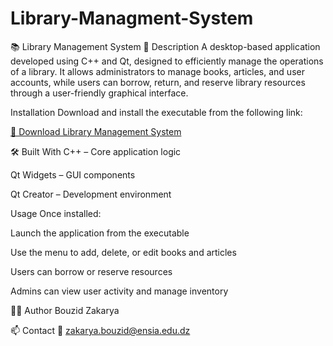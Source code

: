 # Library-Managment-System

📚 Library Management System
📝 Description
A desktop-based application developed using C++ and Qt, designed to efficiently manage the operations of a library. It allows administrators to manage books, articles, and user accounts, while users can borrow, return, and reserve library resources through a user-friendly graphical interface.

 Installation
Download and install the executable from the following link:

[🔗 Download Library Management System](https://mega.nz/file/LIcwXKxK#sveA8eDHAy3kmVv_vub6Z2cYfInTi3dwLooWDA0uFds)


🛠️ Built With
C++ – Core application logic

Qt Widgets – GUI components

Qt Creator – Development environment

Usage
Once installed:

Launch the application from the executable

Use the menu to add, delete, or edit books and articles

Users can borrow or reserve resources

Admins can view user activity and manage inventory

👨‍💻 Author
Bouzid Zakarya

📫 Contact
📧 zakarya.bouzid@ensia.edu.dz
